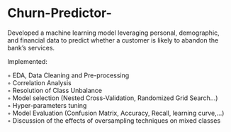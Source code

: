 # Churn-Predictor-

Developed a machine learning model leveraging personal, demographic, and financial data to predict whether a customer is likely to abandon the bank’s services. 
 
 Implemented: 

 ◦ EDA, Data Cleaning and Pre-processing  
 ◦ Correlation Analysis  
 ◦ Resolution of Class Unbalance  
 ◦ Model selection (Nested Cross-Validation, Randomized Grid Search...)  
 ◦ Hyper-parameters tuning  
 ◦ Model Evaluation (Confusion Matrix, Accuracy, Recall, learning curve,...)  
 ◦ Discussion of the effects of oversampling techniques on mixed classes  
